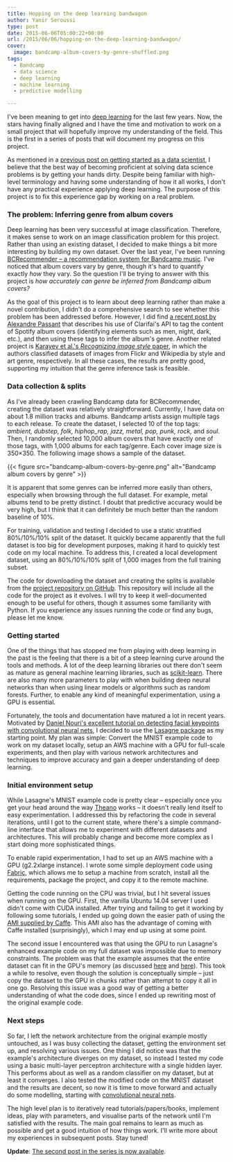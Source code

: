 ```yaml
---
title: Hopping on the deep learning bandwagon
author: Yanir Seroussi
type: post
date: 2015-06-06T05:00:22+00:00
url: /2015/06/06/hopping-on-the-deep-learning-bandwagon/
cover:
  image: bandcamp-album-covers-by-genre-shuffled.png
tags:
  - Bandcamp
  - data science
  - deep learning
  - machine learning
  - predictive modelling

---
```

I've been meaning to get into <a href="https://en.wikipedia.org/wiki/Deep_learning" target="_blank" rel="noopener">deep learning</a> for the last few years. Now, the stars having finally aligned and I have the time and motivation to work on a small project that will hopefully improve my understanding of the field. This is the first in a series of posts that will document my progress on this project.

As mentioned in a [previous post on getting started as a data scientist][1], I believe that the best way of becoming proficient at solving data science problems is by getting your hands dirty. Despite being familiar with high-level terminology and having some understanding of how it all works, I don't have any practical experience applying deep learning. The purpose of this project is to fix this experience gap by working on a real problem.

### The problem: Inferring genre from album covers

Deep learning has been very successful at image classification. Therefore, it makes sense to work on an image classification problem for this project. Rather than using an existing dataset, I decided to make things a bit more interesting by building my own dataset. Over the last year, I've been running <a href="http://www.bcrecommender.com" target="_blank" rel="noopener">BCRecommender &ndash; a recommendation system for Bandcamp music</a>. I've noticed that album covers vary by genre, though it's hard to quantify exactly _how_ they vary. So the question I'll be trying to answer with this project is _how accurately can genre be inferred from Bandcamp album covers?_

As the goal of this project is to learn about deep learning rather than make a novel contribution, I didn't do a comprehensive search to see whether this problem has been addressed before. However, I did find <a href="http://apassant.net/2015/05/14/album-covers-music-deep-learning/" target="_blank" rel="noopener">a recent post by Alexandre Passant</a> that describes his use of Clarifai's API to tag the content of Spotify album covers (identifying elements such as men, night, dark, etc.), and then using these tags to infer the album's genre. Another related project is <a href="http://sergeykarayev.com/files/1311.3715v3.pdf" target="_blank" rel="noopener">Karayev et al.'s <em>Recognizing image style</em> paper</a>, in which the authors classified datasets of images from Flickr and Wikipedia by style and art genre, respectively. In all these cases, the results are pretty good, supporting my intuition that the genre inference task is feasible.

### Data collection & splits

As I've already been crawling Bandcamp data for BCRecommender, creating the dataset was relatively straightforward. Currently, I have data on about 1.8 million tracks and albums. Bandcamp artists assign multiple tags to each release. To create the dataset, I selected 10 of the top tags: _ambient, dubstep, folk, hiphop_rap, jazz, metal, pop, punk, rock,_ and _soul_. Then, I randomly selected 10,000 album covers that have exactly one of those tags, with 1,000 albums for each tag/genre. Each cover image size is 350&#215;350. The following image shows a sample of the dataset.

{{< figure src="bandcamp-album-covers-by-genre.png" alt="Bandcamp album covers by genre" >}}

It is apparent that some genres can be inferred more easily than others, especially when browsing through the full dataset. For example, metal albums tend to be pretty distinct. I doubt that predictive accuracy would be very high, but I think that it can definitely be much better than the random baseline of 10%.

For training, validation and testing I decided to use a static stratified 80%/10%/10% split of the dataset. It quickly became apparently that the full dataset is too big for development purposes, making it hard to quickly test code on my local machine. To address this, I created a local development dataset, using an 80%/10%/10% split of 1,000 images from the full training subset.

The code for downloading the dataset and creating the splits is available from the <a href="https://github.com/yanirs/bandcamp-deep-learning" target="_blank" rel="noopener">project repository on GitHub</a>. This repository will include all the code for the project as it evolves. I will try to keep it well-documented enough to be useful for others, though it assumes some familiarity with Python. If you experience any issues running the code or find any bugs, please let me know.

### Getting started

One of the things that has stopped me from playing with deep learning in the past is the feeling that there is a bit of a steep learning curve around the tools and methods. A lot of the deep learning libraries out there don't seem as mature as general machine learning libraries, such as <a href="http://scikit-learn.org/" target="_blank" rel="noopener">scikit-learn</a>. There are also many more parameters to play with when building deep neural networks than when using linear models or algorithms such as random forests. Further, to enable any kind of meaningful experimentation, using a GPU is essential.

Fortunately, the tools and documentation have matured a lot in recent years. Motivated by <a href="http://danielnouri.org/notes/2014/12/17/using-convolutional-neural-nets-to-detect-facial-keypoints-tutorial/" target="_blank" rel="noopener">Daniel Nouri's excellent tutorial on detecting facial keypoints with convolutional neural nets</a>, I decided to use the <a href="http://lasagne.readthedocs.org/" target="_blank" rel="noopener">Lasagne package</a> as my starting point. My plan was simple: Convert the MNIST example code to work on my dataset locally, setup an AWS machine with a GPU for full-scale experiments, and then play with various network architectures and techniques to improve accuracy and gain a deeper understanding of deep learning.

### Initial environment setup

While Lasagne's MNIST example code is pretty clear &ndash; especially once you get your head around the way <a href="http://www.deeplearning.net/software/theano/" target="_blank" rel="noopener">Theano</a> works &ndash; it doesn't really lend itself to easy experimentation. I addressed this by refactoring the code in several iterations, until I got to the current state, where there's a simple command-line interface that allows me to experiment with different datasets and architectures. This will probably change and become more complex as I start doing more sophisticated things.

To enable rapid experimentation, I had to set up an AWS machine with a GPU (g2.2xlarge instance). I wrote some simple deployment code using <a href="http://www.fabfile.org/" target="_blank" rel="noopener">Fabric</a>, which allows me to setup a machine from scratch, install all the requirements, package the project, and copy it to the remote machine.

Getting the code running on the CPU was trivial, but I hit several issues when running on the GPU. First, the vanilla Ubuntu 14.04 server I used didn't come with CUDA installed. After trying and failing to get it working by following some tutorials, I ended up going down the easier path of using the <a href="https://github.com/BVLC/caffe/wiki/Caffe-on-EC2-Ubuntu-14.04-Cuda-7" target="_blank" rel="noopener">AMI supplied by Caffe</a>. This AMI also has the advantage of coming with Caffe installed (surprisingly), which I may end up using at some point.

The second issue I encountered was that using the GPU to run Lasagne's enhanced example code on my full dataset was impossible due to memory constraints. The problem was that the example assumes that the entire dataset can fit in the GPU's memory (as discussed <a href="https://github.com/Lasagne/Lasagne/issues/12" target="_blank" rel="noopener">here</a> and <a href="https://groups.google.com/forum/#!topic/lasagne-users/6F3gCfgviks" target="_blank" rel="noopener">here</a>). This took a while to resolve, even though the solution is conceptually simple &ndash; just copy the dataset to the GPU in chunks rather than attempt to copy it all in one go. Resolving this issue was a good way of getting a better understanding of what the code does, since I ended up rewriting most of the original example code.

### Next steps

So far, I left the network architecture from the original example mostly untouched, as I was busy collecting the dataset, getting the environment set up, and resolving various issues. One thing I did notice was that the example's architecture diverges on my dataset, so instead I tested my code using a basic multi-layer perceptron architecture with a single hidden layer. This performs about as well as a random classifier on my dataset, but at least it converges. I also tested the modified code on the MNIST dataset and the results are decent, so now it is time to move forward and actually do some modelling, starting with <a href="https://en.wikipedia.org/wiki/Convolutional_neural_network" target="_blank" rel="noopener">convolutional neural nets</a>.

The high level plan is to iteratively read tutorials/papers/books, implement ideas, play with parameters, and visualise parts of the network until I'm satisfied with the results. The main goal remains to learn as much as possible and get a good intuition of how things work. I'll write more about my experiences in subsequent posts. Stay tuned!

**Update**: [The second post in the series is now available][2].

 [1]: http://yanirseroussi.com/2015/05/02/first-steps-in-data-science-author-aware-sentiment-analysis/
 [2]: http://yanirseroussi.com/2015/07/06/learning-about-deep-learning-through-album-cover-classification/
